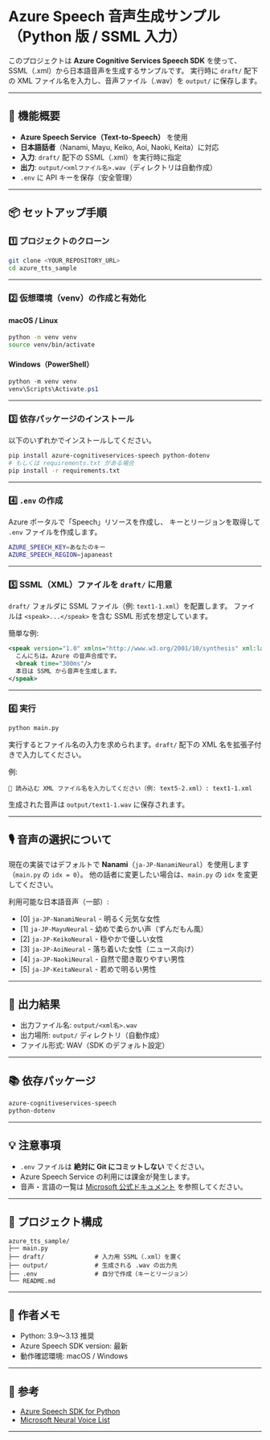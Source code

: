 # Azure Speech 音声生成サンプル（Python 版 / SSML 入力）

このプロジェクトは **Azure Cognitive Services Speech SDK** を使って、
SSML（.xml）から日本語音声を生成するサンプルです。
実行時に `draft/` 配下の XML ファイル名を入力し、音声ファイル（.wav）を `output/` に保存します。

---

## 🎯 機能概要

- **Azure Speech Service（Text-to-Speech）** を使用
- **日本語話者**（Nanami, Mayu, Keiko, Aoi, Naoki, Keita）に対応
- **入力**: `draft/` 配下の SSML（.xml）を実行時に指定
- **出力**: `output/<xmlファイル名>.wav`（ディレクトリは自動作成）
- `.env` に API キーを保存（安全管理）

---

## 📦 セットアップ手順

### 1️⃣ プロジェクトのクローン

```bash
git clone <YOUR_REPOSITORY_URL>
cd azure_tts_sample
```

---

### 2️⃣ 仮想環境（venv）の作成と有効化

#### macOS / Linux

```bash
python -m venv venv
source venv/bin/activate
```

#### Windows（PowerShell）

```powershell
python -m venv venv
venv\Scripts\Activate.ps1
```

---

### 3️⃣ 依存パッケージのインストール

以下のいずれかでインストールしてください。

```bash
pip install azure-cognitiveservices-speech python-dotenv
# もしくは requirements.txt がある場合
pip install -r requirements.txt
```

---

### 4️⃣ `.env` の作成

Azure ポータルで「Speech」リソースを作成し、
キーとリージョンを取得して `.env` ファイルを作成します。

```bash
AZURE_SPEECH_KEY=あなたのキー
AZURE_SPEECH_REGION=japaneast
```

---

### 5️⃣ SSML（XML）ファイルを `draft/` に用意

`draft/` フォルダに SSML ファイル（例: `text1-1.xml`）を配置します。
ファイルは `<speak>...</speak>` を含む SSML 形式を想定しています。

簡単な例:

```xml
<speak version="1.0" xmlns="http://www.w3.org/2001/10/synthesis" xml:lang="ja-JP">
  こんにちは。Azure の音声合成です。
  <break time="300ms"/>
  本日は SSML から音声を生成します。
</speak>
```

---

### 6️⃣ 実行

```bash
python main.py
```

実行するとファイル名の入力を求められます。`draft/` 配下の XML 名を拡張子付きで入力してください。

例:

```
🎯 読み込む XML ファイル名を入力してください（例: text5-2.xml）: text1-1.xml
```

生成された音声は `output/text1-1.wav` に保存されます。

---

## 🎙️ 音声の選択について

現在の実装ではデフォルトで **Nanami**（`ja-JP-NanamiNeural`）を使用します（`main.py` の `idx = 0`）。
他の話者に変更したい場合は、`main.py` の `idx` を変更してください。

利用可能な日本語音声（一部）:

- [0] `ja-JP-NanamiNeural` - 明るく元気な女性
- [1] `ja-JP-MayuNeural` - 幼めで柔らかい声（ずんだもん風）
- [2] `ja-JP-KeikoNeural` - 穏やかで優しい女性
- [3] `ja-JP-AoiNeural` - 落ち着いた女性（ニュース向け）
- [4] `ja-JP-NaokiNeural` - 自然で聞き取りやすい男性
- [5] `ja-JP-KeitaNeural` - 若めで明るい男性

---

## 🎵 出力結果

- 出力ファイル名: `output/<xml名>.wav`
- 出力場所: `output/` ディレクトリ（自動作成）
- ファイル形式: WAV（SDK のデフォルト設定）

---

## 📚 依存パッケージ

```txt
azure-cognitiveservices-speech
python-dotenv
```

---

## 💡 注意事項

- `.env` ファイルは **絶対に Git にコミットしない** でください。
- Azure Speech Service の利用には課金が発生します。
- 音声・言語の一覧は [Microsoft 公式ドキュメント](https://learn.microsoft.com/azure/cognitive-services/speech-service/language-support?tabs=tts) を参照してください。

---

## 🧩 プロジェクト構成

```
azure_tts_sample/
├── main.py
├── draft/              # 入力用 SSML（.xml）を置く
├── output/             # 生成される .wav の出力先
├── .env                # 自分で作成（キーとリージョン）
└── README.md
```

---

## 🧠 作者メモ

- Python: 3.9〜3.13 推奨
- Azure Speech SDK version: 最新
- 動作確認環境: macOS / Windows

---

## 🔗 参考

- [Azure Speech SDK for Python](https://learn.microsoft.com/azure/cognitive-services/speech-service/quickstarts/setup-platform?pivots=programming-language-python)
- [Microsoft Neural Voice List](https://learn.microsoft.com/azure/cognitive-services/speech-service/language-support#text-to-speech)

---
